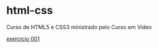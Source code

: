 # html-css

Curso de HTML5 e CSS3 ministrado pelo Curso em Vídeo

<a href="https://yan-vieira.github.io/html-css/exercicios/ex001/index.html">exercício 001<a>